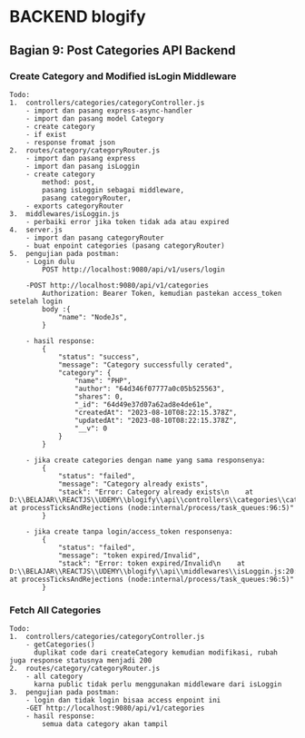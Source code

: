 # BACKEND blogify

## Bagian 9: Post Categories API Backend

### Create Category and Modified isLogin Middleware

    Todo:
    1.  controllers/categories/categoryController.js
        - import dan pasang express-async-handler
        - import dan pasang model Category
        - create category
        - if exist
        - response fromat json
    2.  routes/category/categoryRouter.js
        - import dan pasang express
        - import dan pasang isLoggin
        - create category
            method: post,
            pasang isLoggin sebagai middleware,
            pasang categoryRouter,
        - exports categoryRouter
    3.  middlewares/isLoggin.js
        - perbaiki error jika token tidak ada atau expired
    4.  server.js
        - import dan pasang categoryRouter
        - buat enpoint categories (pasang categoryRouter)
    5.  pengujian pada postman:
        - Login dulu
            POST http://localhost:9080/api/v1/users/login

        -POST http://localhost:9080/api/v1/categories
            Authorization: Bearer Token, kemudian pastekan access_token setelah login
            body :{
                "name": "NodeJs",
            }

        - hasil response:
            {
                "status": "success",
                "message": "Category successfully cerated",
                "category": {
                    "name": "PHP",
                    "author": "64d346f07777a0c05b525563",
                    "shares": 0,
                    "_id": "64d49e37d07a62ad8e4de61e",
                    "createdAt": "2023-08-10T08:22:15.378Z",
                    "updatedAt": "2023-08-10T08:22:15.378Z",
                    "__v": 0
                }
            }

        - jika create categories dengan name yang sama responsenya:
            {
                "status": "failed",
                "message": "Category already exists",
                "stack": "Error: Category already exists\n    at D:\\BELAJAR\\REACTJS\\UDEMY\\blogify\\api\\controllers\\categories\\categoryController.js:12:11\n    at processTicksAndRejections (node:internal/process/task_queues:96:5)"
            }

        - jika create tanpa login/access_token responsenya:
            {
                "status": "failed",
                "message": "token expired/Invalid",
                "stack": "Error: token expired/Invalid\n    at D:\\BELAJAR\\REACTJS\\UDEMY\\blogify\\api\\middlewares\\isLoggin.js:20:19\n    at processTicksAndRejections (node:internal/process/task_queues:96:5)"
            }

### Fetch All Categories

    Todo:
    1.  controllers/categories/categoryController.js
        - getCategories()
          duplikat code dari createCategory kemudian modifikasi, rubah juga response statusnya menjadi 200
    2.  routes/category/categoryRouter.js
        - all category
          karna public tidak perlu menggunakan middleware dari isLoggin
    3.  pengujian pada postman:
        - login dan tidak login bisaa access enpoint ini
        -GET http://localhost:9080/api/v1/categories
        - hasil response:
            semua data category akan tampil
